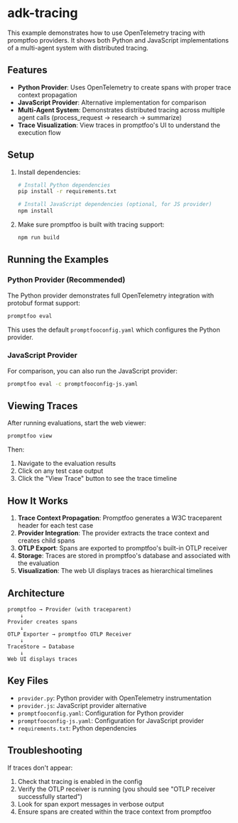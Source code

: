 # adk-tracing

This example demonstrates how to use OpenTelemetry tracing with promptfoo providers. It shows both Python and JavaScript implementations of a multi-agent system with distributed tracing.

## Features

- **Python Provider**: Uses OpenTelemetry to create spans with proper trace context propagation
- **JavaScript Provider**: Alternative implementation for comparison
- **Multi-Agent System**: Demonstrates distributed tracing across multiple agent calls (process_request → research → summarize)
- **Trace Visualization**: View traces in promptfoo's UI to understand the execution flow

## Setup

1. Install dependencies:
   ```bash
   # Install Python dependencies
   pip install -r requirements.txt
   
   # Install JavaScript dependencies (optional, for JS provider)
   npm install
   ```

2. Make sure promptfoo is built with tracing support:
   ```bash
   npm run build
   ```

## Running the Examples

### Python Provider (Recommended)

The Python provider demonstrates full OpenTelemetry integration with protobuf format support:

```bash
promptfoo eval
```

This uses the default `promptfooconfig.yaml` which configures the Python provider.

### JavaScript Provider

For comparison, you can also run the JavaScript provider:

```bash
promptfoo eval -c promptfooconfig-js.yaml
```

## Viewing Traces

After running evaluations, start the web viewer:

```bash
promptfoo view
```

Then:
1. Navigate to the evaluation results
2. Click on any test case output
3. Click the "View Trace" button to see the trace timeline

## How It Works

1. **Trace Context Propagation**: Promptfoo generates a W3C traceparent header for each test case
2. **Provider Integration**: The provider extracts the trace context and creates child spans
3. **OTLP Export**: Spans are exported to promptfoo's built-in OTLP receiver
4. **Storage**: Traces are stored in promptfoo's database and associated with the evaluation
5. **Visualization**: The web UI displays traces as hierarchical timelines

## Architecture

```
promptfoo → Provider (with traceparent)
    ↓
Provider creates spans
    ↓
OTLP Exporter → promptfoo OTLP Receiver
    ↓
TraceStore → Database
    ↓
Web UI displays traces
```

## Key Files

- `provider.py`: Python provider with OpenTelemetry instrumentation
- `provider.js`: JavaScript provider alternative
- `promptfooconfig.yaml`: Configuration for Python provider
- `promptfooconfig-js.yaml`: Configuration for JavaScript provider
- `requirements.txt`: Python dependencies

## Troubleshooting

If traces don't appear:
1. Check that tracing is enabled in the config
2. Verify the OTLP receiver is running (you should see "OTLP receiver successfully started")
3. Look for span export messages in verbose output
4. Ensure spans are created within the trace context from promptfoo
